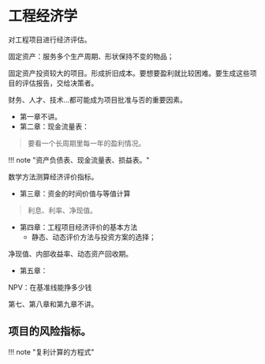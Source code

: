 # 工程经济学

对工程项目进行经济评估。

固定资产：服务多个生产周期、形状保持不变的物品；

固定资产投资较大的项目。形成折旧成本。要想要盈利就比较困难。要生成这些项目的评估报告，交给决策者。

财务、人才、技术...都可能成为项目批准与否的重要因素。

- 第一章不讲。
- 第二章：现金流量表：

> 要看一个长周期里每一年的盈利情况。

!!! note "资产负债表、现金流量表、损益表。"

数学方法测算经济评价指标。


- 第三章：资金的时间价值与等值计算

> 利息、利率、净现值。

- 第四章：工程项目经济评价的基本方法
    - 静态、动态评价方法与投资方案的选择；
  
净现值、内部收益率、动态资产回收期。



- 第五章：

NPV：在基准线能挣多少钱

第七、第八章和第九章不讲。

项目的风险指标。
---------

!!! note "复利计算的方程式"
